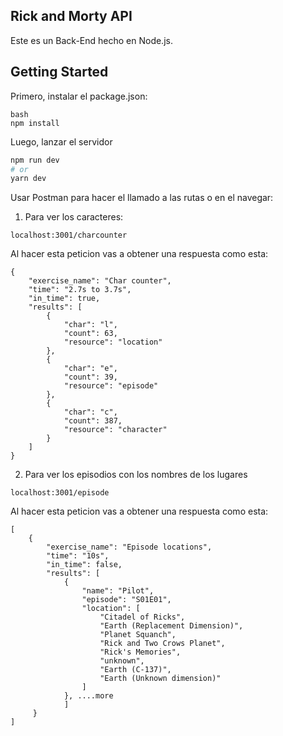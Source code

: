 ## Rick and Morty API

Este es un Back-End hecho en Node.js.

## Getting Started

Primero, instalar el package.json:

```
bash
npm install
```

Luego, lanzar el servidor

```bash
npm run dev
# or
yarn dev
```

Usar Postman para hacer el llamado a las rutas o en el navegar:

1. Para ver los caracteres:
```
localhost:3001/charcounter
```
Al hacer esta peticion vas a obtener una respuesta como esta:
```
{
    "exercise_name": "Char counter",
    "time": "2.7s to 3.7s",
    "in_time": true,
    "results": [
        {
            "char": "l",
            "count": 63,
            "resource": "location"
        },
        {
            "char": "e",
            "count": 39,
            "resource": "episode"
        },
        {
            "char": "c",
            "count": 387,
            "resource": "character"
        }
    ]
}
```

2. Para ver los episodios con los nombres de los lugares
```
localhost:3001/episode
```
Al hacer esta peticion vas a obtener una respuesta como esta:
```
[
    {
        "exercise_name": "Episode locations",
        "time": "10s",
        "in_time": false,
        "results": [
            {
                "name": "Pilot",
                "episode": "S01E01",
                "location": [
                    "Citadel of Ricks",
                    "Earth (Replacement Dimension)",
                    "Planet Squanch",
                    "Rick and Two Crows Planet",
                    "Rick's Memories",
                    "unknown",
                    "Earth (C-137)",
                    "Earth (Unknown dimension)"
                ]
            }, ....more
            ]
     }
]
    
```

